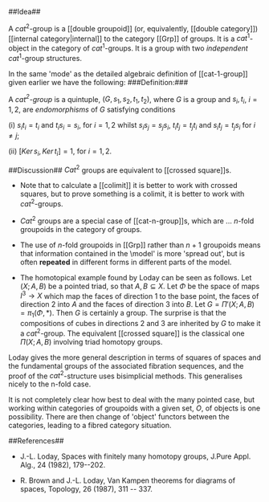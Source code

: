 ##Idea##

A $cat^2$-group is a [[double groupoid]] (or, equivalently, [[double category]]) [[internal category|internal]] to the category [[Grp]] of groups. It is a $cat^1$-object in the category of $cat^1$-groups. It is a group with two _independent_ $cat^1$-group structures.

In the same 'mode' as the detailed algebraic definition of [[cat-1-group]] given earlier we have the following:
###Definition:### 

A _cat$^2$-group_ is a quintuple, $(G,s_1,s_2, t_1,t_2)$, where
$G$ is a group and $s_i,t_i$, $i = 1,2$, are _endomorphisms_ of $G$ satisfying conditions

(i) $s_i t_i = t_i$ and $t_i s_i = s_i$, for $i = 1,2$ whilst $s_i s_j = s_j s_i$, $t_i t_j = t_j t_i$ and $s_i t_j = t_j s_i$ for $i \neq j$;

(ii) $[Ker\,s_i, \,Ker\,t_i ] = 1$, for $i = 1,2$.

##Discussion##
$Cat^2$ groups are equivalent to [[crossed square]]s. 

* Note that to calculate a [[colimit]] it is better to work with crossed squares, but to prove something is a colimit, it is better to work with $cat^2$-groups. 

* $Cat^2$ groups are a special case of [[cat-n-group]]s, which are ... $n$-fold groupoids in the category of groups.

* The use of $n$-fold groupoids in [[Grp]] rather than $n+1$ groupoids means that information contained in the \model' is more 'spread out', but is often **repeated** in different forms in different parts of the model. 

* The homotopical example found by Loday can be seen as follows. Let $(X;A,B)$ be a pointed triad, so that $A,B \subseteq X$. Let $\Phi$ be the space of maps $I^3 \to X$ which map the faces of direction 1 to the base point, the faces of direction 2 into $A$ and the faces of direction 3 into $B$. Let $G= \Pi'(X;A,B)= \pi_1(\Phi,*)$. Then $G$ is certainly a group. The surprise is that the compositions of cubes in directions 2 and 3 are inherited by $G$ to make it a $cat^2$-group. The equivalent [[crossed square]] is the classical one $\Pi(X;A,B)$ involving triad homotopy groups. 

Loday gives the more general description in terms of squares of spaces and the fundamental groups of the associated fibration sequences, and the proof of the $cat^2$-structure uses bisimplicial methods. This generalises nicely to the n-fold case. 

It is not completely clear how best to deal with the many pointed case, but working within categories of groupoids with a given set, $O$,  of objects is one possibility. There are then change of 'object' functors between the categories, leading to a fibred category situation.


##References##

* J.-L. Loday,  Spaces with finitely many homotopy groups,
J.Pure Appl.  Alg., 24 (1982), 179--202.

* R. Brown and J.-L. Loday,  Van Kampen theorems for diagrams of spaces,   Topology, 26 (1987), 311 -- 337.

